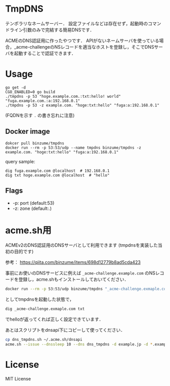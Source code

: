 # TmpDNS

テンポラリなネームサーバー．
設定ファイルなどは存在せず，起動時のコマンドライン引数のみで完結する簡易DNSです．

ACMEのDNS認証用に作ったやつです．
APIがないネームサーバを使っている場合，_acme-challengeのNSレコードを適当なホストを登録し，そこでDNSサーバを起動することで認証できます．

# Usage

```shell
go get -d
CGO_ENABLED=0 go build
./tmpdns -p 53 "hoge.example.com.:txt:hello! world" "fuga.example.com.:a:192.168.0.1"
./tmpdns -p 53 -z example.com. "hoge:txt:hello" "fuga:a:192.168.0.1"
```
(FQDNを示す `.` の書き忘れに注意)

## Docker image

```shell
dokcer pull binzume/tmpdns
docker run --rm -p 53:53/udp --name tmpdns binzume/tmpdns -z example.com. "hoge:txt:hello" "fuga:a:192.168.0.1"
```

query sample:

```shell
dig fuga.example.com @localhost  # 192.168.0.1
dig txt hoge.example.com @localhost  # "hello"
```

## Flags

- -p: port (default:53)
- -z: zone (default:.)

# acme.sh用

ACMEv2のDNS認証用のDNSサーバとして利用できます (tmpdnsを実装した当初の目的です)

参考： https://qiita.com/binzume/items/698d12779b8ad5cda423

事前にお使いのDNSサービスに例えば `_acme-challenge.example.com` のNSレコードを登録し，acme.shもインストールしておいてください．

```bash
docker run --rm -p 53:53/udp binzume/tmpdns "_acme-challenge.exmaple.com.:txt:hello"
```

としてtmpdnsを起動した状態で，

```bash
dig _acme-challenge.exmaple.com txt
```

でhelloが返ってくれば正しく設定できています．

あとはスクリプトをdnsapi下にコピーして使ってください．

```bash
cp dns_tmpdns.sh ~/.acme.sh/dnsapi
acme.sh --issue --dnssleep 10 --dns dns_tmpdns -d example.jp -d *.example.jp
```

# License

MIT License
